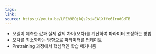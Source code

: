 ```yaml
---
tags: 
link: 
source: https://youtu.be/LPZh9BOjkQs?si=EAlXffe6IrudGdTB
---
```

- 모델이 예측한 값과 실제 값의 차이(오차)를 계산하여 파라미터 조정하는 방법
- 오차를 최소화하는 방향으로 파라미터를 업데이트
- Pretraining 과정에서 핵심적인 학습 메커니즘